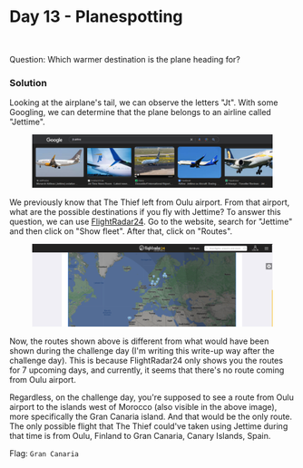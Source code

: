 # Day 13 - Planespotting

<figure><img src="../../../.gitbook/assets/Airplane.png" alt="" width="375"><figcaption></figcaption></figure>

Question: Which warmer destination is the plane heading for?

### Solution

Looking at the airplane's tail, we can observe the letters "Jt". With some Googling, we can determine that the plane belongs to an airline called "Jettime".

<figure><img src="../../../.gitbook/assets/image (3) (1).png" alt=""><figcaption></figcaption></figure>

We previously know that The Thief left from Oulu airport. From that airport, what are the possible destinations if you fly with Jettime? To answer this question, we can use [FlightRadar24](https://www.flightradar24.com/). Go to the website, search for "Jettime" and then click on "Show fleet". After that, click on "Routes".

<figure><img src="../../../.gitbook/assets/image (1) (1) (1) (1).png" alt=""><figcaption></figcaption></figure>

Now, the routes shown above is different from what would have been shown during the challenge day (I'm writing this write-up way after the challenge day). This is because FlightRadar24 only shows you the routes for 7 upcoming days, and currently, it seems that there's no route coming from Oulu airport.&#x20;

Regardless, on the challenge day, you're supposed to see a route from Oulu airport to the islands west of Morocco (also visible in the above image), more specifically the Gran Canaria island. And that would be the only route. The only possible flight that The Thief could've taken using Jettime during that time is from Oulu, Finland to Gran Canaria, Canary Islands, Spain.

Flag: `Gran Canaria`
